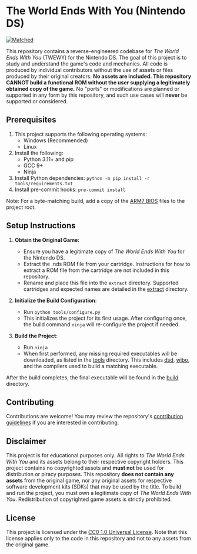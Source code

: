 # The World Ends With You (Nintendo DS)

[decompdev-url]:https://decomp.dev/Yotona/twewy
[progress-badge]:https://decomp.dev/Yotona/twewy.svg?mode=shield&label=Matched

[![Matched][progress-badge]][decompdev-url]

This repository contains a reverse-engineered codebase for *The World Ends With You* (TWEWY) for the Nintendo DS. The goal of this project is to study and understand the game's code and mechanics. All code is produced by individual contributors without the use of assets or files produced by their original creators. **No assets are included. This repository CANNOT build a functional ROM without the user supplying a legitimately obtained copy of the game.** No "ports" or modifications are planned or supported in any form by this repository, and such use cases will **never** be supported or considered.

## Prerequisites

1. This project supports the following operating systems:
    - Windows (Recommended)
    - Linux
2. Install the following:
    - Python 3.11+ and pip
    - GCC 9+
    - Ninja
3. Install Python dependencies: `python -m pip install -r tools/requirements.txt`
4. Install pre-commit hooks: `pre-commit install`

Note: For a byte-matching build, add a copy of the [ARM7 BIOS](docs/CONTRIBUTING.md) files to the project root.

## Setup Instructions

1. **Obtain the Original Game**:
    - Ensure you have a legitimate copy of *The World Ends With You* for the Nintendo DS.
    - Extract the .nds ROM file from your cartridge. Instructions for how to extract a ROM file from the cartridge are not included in this repository.
    - Rename and place this file into the `extract` directory. Supported cartridges and expected names are detailed in the [extract](extract/README.md) directory.

2. **Initialize the Build Configuration**:
    - Run `python tools/configure.py`
    - This initializes the project for its first usage. After configuring once, the build command `ninja` will re-configure the project if needed.

3. **Build the Project**:
    - Run `ninja`
    - When first performed, any missing required executables will be downloaded, as listed in the [tools](tools/download_tool.py) directory. This includes [dsd](https://github.com/AetiasHax/ds-decomp), [wibo](https://github.com/decompals/wibo), and the compilers used to build a matching executable.

After the build completes, the final executable will be found in the [build](build) directory.

## Contributing

Contributions are welcome! You may review the repository's [contribution guidelines](docs/CONTRIBUTING.md) if you are interested in contributing.

## Disclaimer

This project is for educational purposes only. All rights to *The World Ends With You* and its assets belong to their respective copyright holders. This project contains no copyrighted assets and **must not** be used for distribution or piracy purposes. This repository **does not contain any assets** from the original game, nor any original assets for respective software development kits (SDKs) that may be used by the title. To build and run the project, you must own a legitimate copy of *The World Ends With You*. Redistribution of copyrighted game assets is strictly prohibited.

## License

This project is licensed under the [CC0 1.0 Universal License](LICENSE). Note that this license applies only to the code in this repository and not to any assets from the original game.
